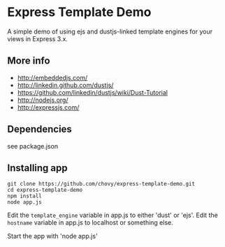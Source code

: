 Express Template Demo
===========

A simple demo of using ejs and dustjs-linked template engines for your views in Express 3.x.

More info
----

* http://embeddedjs.com/
* http://linkedin.github.com/dustjs/
* https://github.com/linkedin/dustjs/wiki/Dust-Tutorial
* http://nodejs.org/
* http://expressjs.com/


Dependencies
----

see package.json

Installing app 
----

	git clone https://github.com/chovy/express-template-demo.git
	cd express-template-demo 
	npm install
	node app.js

Edit the `template_engine` variable in app.js to either 'dust' or 'ejs'.
Edit the `hostname` variable in app.js to localhost or something else.

Start the app with 'node app.js'
